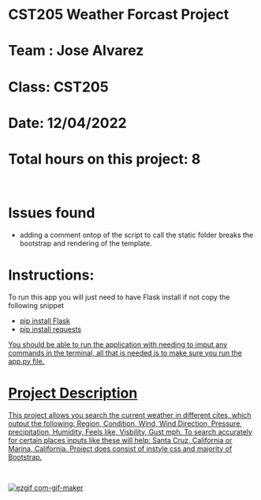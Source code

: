 # CST205 Weather Forcast Project
# Team : Jose Alvarez
# Class: CST205
# Date: 12/04/2022
# Total hours on this project: 8
<br>

# Issues found 
- adding a comment ontop of the script to call the static folder breaks the bootstrap and rendering of the template. 

# Instructions: 
To run this app you will just need to have Flask install if not copy the following snippet 
- <u>pip install Flask<u> 
- <u>pip install requests<u>

You should be able to run the application with needing to imput any commands in the terminal, all that is needed is to make sure you run the app.py file. 
<br>

# Project Description 
This project allows you search the current weather in different cites, which output the following: Region, Condition, Wind, Wind Direction, Pressure, precipitation, Humidity, Feels like, Visbility, Gust mph. To search accurately for certain places inputs like these will help: Santa Cruz, California or Marina, California. Project does consist of instyle css and majority of Bootstrap.


<br>

![ezgif com-gif-maker](https://user-images.githubusercontent.com/48456756/205522785-72b93b7e-6b9e-45e3-be44-e8781f83a504.gif)
